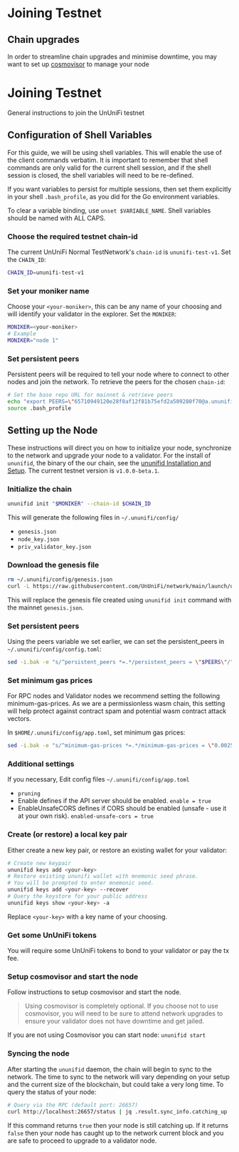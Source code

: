 # Joining Testnet

## Chain upgrades

In order to streamline chain upgrades and minimise downtime, you may want to set up [cosmovisor](https://docs.cosmos.network/master/run-node/cosmovisor.html) to manage your node

Joining Testnet
=
General instructions to join the UnUniFi testnet

## Configuration of Shell Variables

For this guide, we will be using shell variables. This will enable the use of the client commands verbatim. It is important to remember that shell commands are only valid for the current shell session, and if the shell session is closed, the shell variables will need to be re-defined.

If you want variables to persist for multiple sessions, then set them explicitly in your shell `.bash_profile`, as you did for the Go environment variables.

To clear a variable binding, use `unset $VARIABLE_NAME`. Shell variables should be named with ALL CAPS.

### Choose the required testnet chain-id

The current UnUniFi Normal TestNetwork's `chain-id` is `ununifi-test-v1`. Set the `CHAIN_ID`:

```Bash
CHAIN_ID=ununifi-test-v1
```

### Set your moniker name

Choose your `<your-moniker>`, this can be any name of your choosing and will identify your validator in the explorer. Set the `MONIKER`:

```Bash
MONIKER=<your-moniker>
# Example
MONIKER="node 1"
```

### Set persistent peers

Persistent peers will be required to tell your node where to connect to other nodes and join the network. To retrieve the peers for the chosen `chain-id`:

```Bash
# Set the base repo URL for mainnet & retrieve peers
echo "export PEERS=\"65710949120e28f8af12f81b75efd2a509280f70@a.ununifi-test-v1.cauchye.net:26656,b20e3aad6b1bf7dc2d1635c388f578f335b13466@b.ununifi-test-v1.cauchye.net:26656,a8d5662130dd127dfcf82314e7a5b379a95d9daf@c.ununifi-test-v1.cauchye.net:26656,59361cdca33b1abbf85b46adb62bb680c6d59768@d.ununifi-test-v1.cauchye.net:26656\"" >> ~/.bash_profile
source .bash_profile
```

## Setting up the Node

These instructions will direct you on how to initialize your node, synchronize to the network and upgrade your node to a validator.
For the install of `ununifid`, the binary of the our chain, see the [ununifid Installation and Setup](validators/ununifid-installation-and-setup.md).
The current testnet version is `v1.0.0-beta.1`.

### Initialize the chain

```Bash
ununifid init "$MONIKER" --chain-id $CHAIN_ID
```

This will generate the following files in `~/.ununifi/config/`

- `genesis.json`
- `node_key.json`
- `priv_validator_key.json`

### Download the genesis file

```Bash
rm ~/.ununifi/config/genesis.json
curl -L https://raw.githubusercontent.com/UnUniFi/network/main/launch/ununifi-test-v1/genesis.json -o ~/.ununifi/config/genesis.json
```

This will replace the genesis file created using `ununifid init` command with the mainnet `genesis.json`.

### Set persistent peers

Using the peers variable we set earlier, we can set the persistent_peers in `~/.ununifi/config/config.toml`:

```Bash
sed -i.bak -e "s/^persistent_peers *=.*/persistent_peers = \"$PEERS\"/" ~/.ununifi/config/config.toml
```

### Set minimum gas prices

For RPC nodes and Validator nodes we recommend setting the following minimum-gas-prices. As we are a permissionless wasm chain, this setting will help protect against contract spam and potential wasm contract attack vectors.

In `$HOME/.ununifi/config/app.toml`, set minimum gas prices:

```Bash
sed -i.bak -e "s/^minimum-gas-prices *=.*/minimum-gas-prices = \"0.0025uguu\"/" $HOME/.ununifi/config/app.toml
```

### Additional settings

If you necessary, Edit config files `~/.ununifi/config/app.toml`

- `pruning`
- Enable defines if the API server should be enabled. `enable = true`
- EnableUnsafeCORS defines if CORS should be enabled (unsafe - use it at your own risk). `enabled-unsafe-cors = true`

### Create (or restore) a local key pair

Either create a new key pair, or restore an existing wallet for your validator:

```Bash
# Create new keypair
ununifid keys add <your-key>
# Restore existing ununifi wallet with mnemonic seed phrase.
# You will be prompted to enter mnemonic seed.
ununifid keys add <your-key> --recover
# Query the keystore for your public address
ununifid keys show <your-key> -a
```

Replace `<your-key>` with a key name of your choosing.

### Get some UnUniFi tokens

You will require some UnUniFi tokens to bond to your validator or pay the tx fee.

### Setup cosmovisor and start the node

Follow instructions to setup cosmovisor and start the node.
> Using cosmovisor is completely optional. If you choose not to use cosmovisor, you will need to be sure to attend network upgrades to ensure your validator does not have downtime and get jailed.

If you are not using Cosmovisor you can start node: `ununifid start`

### Syncing the node

After starting the `ununifid` daemon, the chain will begin to sync to the network. The time to sync to the network will vary depending on your setup and the current size of the blockchain, but could take a very long time. To query the status of your node:

```Bash
# Query via the RPC (default port: 26657)
curl http://localhost:26657/status | jq .result.sync_info.catching_up
```

If this command returns `true` then your node is still catching up. If it returns `false` then your node has caught up to the network current block and you are safe to proceed to upgrade to a validator node.
